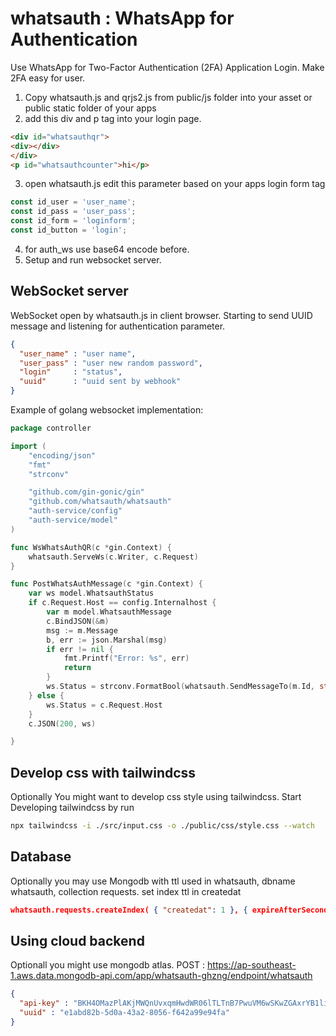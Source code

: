 # whatsauth : WhatsApp for Authentication



Use WhatsApp for Two-Factor Authentication (2FA) Application Login. Make 2FA easy for user.
1. Copy whatsauth.js and qrjs2.js from public/js folder into your asset or public static folder of your apps
2. add this div and p tag into your login page.

```html
<div id="whatsauthqr">
<div></div>
</div>
<p id="whatsauthcounter">hi</p>
```

3. open whatsauth.js edit this parameter based on your apps login form tag
```js
const id_user = 'user_name'; 
const id_pass = 'user_pass';
const id_form = 'loginform';
const id_button = 'login';
```
4. for auth_ws use base64 encode before.
5. Setup and run websocket server.

## WebSocket server
WebSocket open by whatsauth.js in client browser. Starting to send UUID message and listening for authentication parameter.

```json
{
  "user_name" : "user name",
  "user_pass" : "user new random password",
  "login"     : "status",
  "uuid"      : "uuid sent by webhook"
}
```

Example of golang websocket implementation:

```go
package controller

import (
	"encoding/json"
	"fmt"
	"strconv"

	"github.com/gin-gonic/gin"
	"github.com/whatsauth/whatsauth"
	"auth-service/config"
	"auth-service/model"
)

func WsWhatsAuthQR(c *gin.Context) {
	whatsauth.ServeWs(c.Writer, c.Request)
}

func PostWhatsAuthMessage(c *gin.Context) {
	var ws model.WhatsauthStatus
	if c.Request.Host == config.Internalhost {
		var m model.WhatsauthMessage
		c.BindJSON(&m)
		msg := m.Message
		b, err := json.Marshal(msg)
		if err != nil {
			fmt.Printf("Error: %s", err)
			return
		}
		ws.Status = strconv.FormatBool(whatsauth.SendMessageTo(m.Id, string(b)))
	} else {
		ws.Status = c.Request.Host
	}
	c.JSON(200, ws)

}

```


## Develop css with tailwindcss
Optionally You might want to develop css style using tailwindcss. Start Developing tailwindcss by run

```sh
npx tailwindcss -i ./src/input.css -o ./public/css/style.css --watch
```

## Database
Optionally you may use Mongodb with ttl used in whatsauth, dbname whatsauth, collection requests. set index ttl in createdat

```json
whatsauth.requests.createIndex( { "createdat": 1 }, { expireAfterSeconds: 30 } )
```

## Using cloud backend
Optionall you might use mongodb atlas.
POST : 
https://ap-southeast-1.aws.data.mongodb-api.com/app/whatsauth-ghzng/endpoint/whatsauth

```json
{
  "api-key" : "BKH4OMazPlAKjMWQnUvxqmHwdWR06lTLTnB7PwuVM6wSKwZGAxrYB1limn2fy4aN",
  "uuid" : "e1abd82b-5d0a-43a2-8056-f642a99e94fa"
} 
``` 
